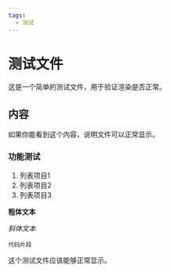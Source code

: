 ```yaml
---
tags:
  - 测试
---
```

# 测试文件

这是一个简单的测试文件，用于验证渲染是否正常。

## 内容

如果你能看到这个内容，说明文件可以正常显示。

### 功能测试

1. 列表项目1
2. 列表项目2
3. 列表项目3

**粗体文本**

*斜体文本*

`代码片段`

这个测试文件应该能够正常显示。 